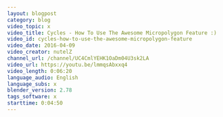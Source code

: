 ```yaml
---
layout: blogpost
category: blog
video_topic: x
video_title: Cycles - How To Use The Awesome Micropolygon Feature :)
video_id: cycles-how-to-use-the-awesome-micropolygon-feature
video_date: 2016-04-09
video_creator: nutelZ
channel_url: /channel/UC4CmlYEHK1OaDm04U3sk2LA
video_url: https://youtu.be/lmmqsAbxxq4
video_length: 0:06:20
language_audio: English
language_subs: x
blender_version: 2.78
tags_software: x
starttime: 0:04:50
---
```

